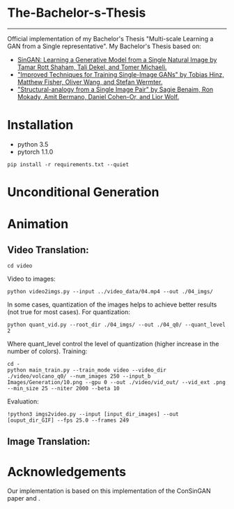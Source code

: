 # The-Bachelor-s-Thesis

---
Official implementation of my Bachelor's Thesis "Multi-scale Learning a GAN from a Single representative".
My Bachelor's Thesis based on:
- [SinGAN: Learning a Generative Model from a Single Natural Image by Tamar Rott Shaham, Tali Dekel, and Tomer Michaeli.](https://arxiv.org/abs/1905.01164)
- ["Improved Techniques for Training Single-Image GANs" by Tobias Hinz, Matthew Fisher, Oliver Wang, and Stefan Wermter.](https://arxiv.org/abs/2003.11512)
- ["Structural-analogy from a Single Image Pair" by Sagie Benaim, Ron Mokady, Amit Bermano, Daniel Cohen-Or, and Lior Wolf.](https://arxiv.org/abs/2004.02222)

# Installation
- python 3.5
- pytorch 1.1.0

```
pip install -r requirements.txt --quiet
```

# Unconditional Generation

# Animation
## Video Translation:
```
cd video
```
Video to images:
```
python video2imgs.py --input ../video_data/04.mp4 --out ./04_imgs/
```
In some cases, quantization of the images helps to achieve better results (not true for most cases). For quantization:
```
python quant_vid.py --root_dir ./04_imgs/ --out ./04_q0/ --quant_level 2
```
Where quant_level control the level of quantization (higher increase in the number of colors). 
Training:
```
cd -
python main_train.py --train_mode video --video_dir ./video/volcano_q0/ --num_images 250 --input_b Images/Generation/10.png --gpu 0 --out ./video/vid_out/ --vid_ext .png --min_size 25 --niter 2000 --beta 10
```
Evaluation:
```
!python3 imgs2video.py --input [input_dir_images] --out [ouput_dir_GIF] --fps 25.0 --frames 249
```
## Image Translation:

# Acknowledgements
Our implementation is based on this implementation of the ConSinGAN paper and .

